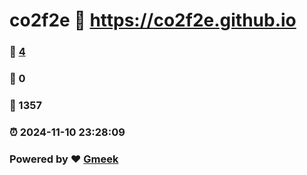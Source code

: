 # co2f2e :link: https://co2f2e.github.io 
### :page_facing_up: [4](https://co2f2e.github.io/tag.html) 
### :speech_balloon: 0 
### :hibiscus: 1357 
### :alarm_clock: 2024-11-10 23:28:09 
### Powered by :heart: [Gmeek](https://github.com/Meekdai/Gmeek)
